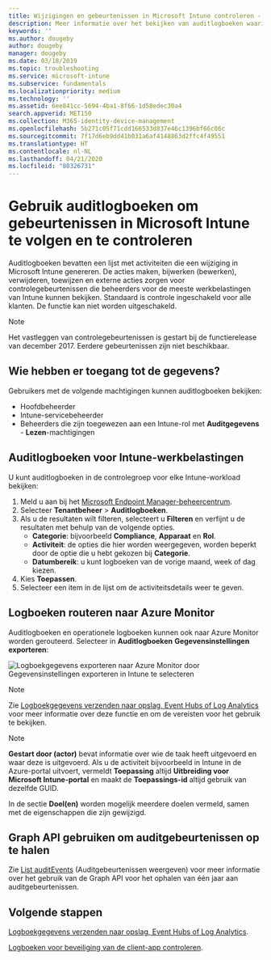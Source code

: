 ```yaml
---
title: Wijzigingen en gebeurtenissen in Microsoft Intune controleren - Azure | Microsoft Docs
description: Meer informatie over het bekijken van auditlogboeken waarin Microsoft Intune-activiteiten worden opgenomen.
keywords: ''
ms.author: dougeby
author: dougeby
manager: dougeby
ms.date: 03/18/2019
ms.topic: troubleshooting
ms.service: microsoft-intune
ms.subservice: fundamentals
ms.localizationpriority: medium
ms.technology: ''
ms.assetid: 6ee841cc-5694-4ba1-8f66-1d58edec30a4
search.appverid: MET150
ms.collection: M365-identity-device-management
ms.openlocfilehash: 5b271c05f71cdd166533d837e46c1396bf66c06c
ms.sourcegitcommit: 7f17d6eb9dd41b031a6af4148863d2ffc4f49551
ms.translationtype: HT
ms.contentlocale: nl-NL
ms.lasthandoff: 04/21/2020
ms.locfileid: "80326731"
---
```

# <a name="use-audit-logs-to-track-and-monitor-events-in-microsoft-intune"></a>Gebruik auditlogboeken om gebeurtenissen in Microsoft Intune te volgen en te controleren

Auditlogboeken bevatten een lijst met activiteiten die een wijziging in Microsoft Intune genereren. De acties maken, bijwerken (bewerken), verwijderen, toewijzen en externe acties zorgen voor controlegebeurtenissen die beheerders voor de meeste werkbelastingen van Intune kunnen bekijken. Standaard is controle ingeschakeld voor alle klanten. De functie kan niet worden uitgeschakeld.

> [!NOTE]
> Het vastleggen van controlegebeurtenissen is gestart bij de functierelease van december 2017. Eerdere gebeurtenissen zijn niet beschikbaar.

## <a name="who-can-access-the-data"></a>Wie hebben er toegang tot de gegevens?

Gebruikers met de volgende machtigingen kunnen auditlogboeken bekijken:

- Hoofdbeheerder
- Intune-servicebeheerder
- Beheerders die zijn toegewezen aan een Intune-rol met **Auditgegevens** - **Lezen**-machtigingen

## <a name="audit-logs-for-intune-workloads"></a>Auditlogboeken voor Intune-werkbelastingen

U kunt auditlogboeken in de controlegroep voor elke Intune-workload bekijken:

1. Meld u aan bij het [Microsoft Endpoint Manager-beheercentrum](https://go.microsoft.com/fwlink/?linkid=2109431).
2. Selecteer **Tenantbeheer** > **Auditlogboeken**.
3. Als u de resultaten wilt filteren, selecteert u **Filteren** en verfijnt u de resultaten met behulp van de volgende opties.
    - **Categorie**: bijvoorbeeld **Compliance**, **Apparaat** en **Rol**.
    - **Activiteit**: de opties die hier worden weergegeven, worden beperkt door de optie die u hebt gekozen bij **Categorie**.
    - **Datumbereik**: u kunt logboeken van de vorige maand, week of dag kiezen.
4. Kies **Toepassen**.
4. Selecteer een item in de lijst om de activiteitsdetails weer te geven.

## <a name="route-logs-to-azure-monitor"></a>Logboeken routeren naar Azure Monitor

Auditlogboeken en operationele logboeken kunnen ook naar Azure Monitor worden gerouteerd. Selecteer in **Auditlogboeken** **Gegevensinstellingen exporteren**:

![Logboekgegevens exporteren naar Azure Monitor door Gegevensinstellingen exporteren in Intune te selecteren](./media/monitor-audit-logs/audit-logs-export-data-settings.png)

> [!NOTE]
> Zie [Logboekgegevens verzenden naar opslag, Event Hubs of Log Analytics](review-logs-using-azure-monitor.md) voor meer informatie over deze functie en om de vereisten voor het gebruik te bekijken.

> [!NOTE]
> **Gestart door (actor)** bevat informatie over wie de taak heeft uitgevoerd en waar deze is uitgevoerd. Als u de activiteit bijvoorbeeld in Intune in de Azure-portal uitvoert, vermeldt **Toepassing** altijd **Uitbreiding voor Microsoft Intune-portal** en maakt de **Toepassings-id** altijd gebruik van dezelfde GUID.
>
> In de sectie **Doel(en)** worden mogelijk meerdere doelen vermeld, samen met de eigenschappen die zijn gewijzigd.  

## <a name="use-graph-api-to-retrieve-audit-events"></a>Graph API gebruiken om auditgebeurtenissen op te halen

Zie [List auditEvents](https://docs.microsoft.com/graph/api/intune-auditing-auditevent-list?view=graph-rest-1.0) (Auditgebeurtenissen weergeven) voor meer informatie over het gebruik van de Graph API voor het ophalen van één jaar aan auditgebeurtenissen.

## <a name="next-steps"></a>Volgende stappen

[Logboekgegevens verzenden naar opslag, Event Hubs of Log Analytics](review-logs-using-azure-monitor.md).

[Logboeken voor beveiliging van de client-app controleren](../apps/app-protection-policy-settings-log.md).
